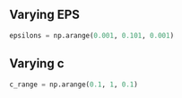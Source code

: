 ## Varying EPS

```python
epsilons = np.arange(0.001, 0.101, 0.001)
```

## Varying c

```python
c_range = np.arange(0.1, 1, 0.1)
```